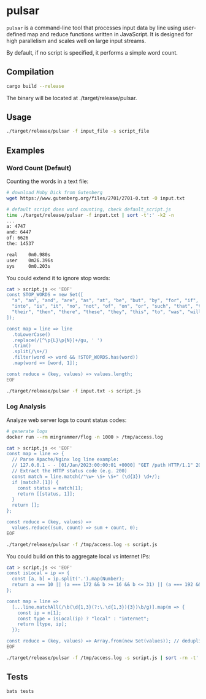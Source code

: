 # pulsar

`pulsar` is a command-line tool that processes input data by line using user-defined map and reduce functions written in JavaScript. It is designed for high parallelism and scales well on large input streams.

By default, if no script is specified, it performs a simple word count.

## Compilation

```bash
cargo build --release
```

The binary will be located at ./target/release/pulsar.

## Usage

```bash
./target/release/pulsar -f input_file -s script_file
```

## Examples

### Word Count (Default)
Counting the words in a text file:

```bash
# download Moby Dick from Gutenberg
wget https://www.gutenberg.org/files/2701/2701-0.txt -O input.txt

# default script does word counting, check default_script.js
time ./target/release/pulsar -f input.txt | sort -t':' -k2 -n
...
a: 4747
and: 6447
of: 6626
the: 14537

real	0m0.980s
user	0m26.396s
sys	    0m0.203s
```

You could extend it to ignore stop words:

```bash
cat > script.js << 'EOF'
const STOP_WORDS = new Set([
  "a", "an", "and", "are", "as", "at", "be", "but", "by", "for", "if", "in",
  "into", "is", "it", "no", "not", "of", "on", "or", "such", "that", "the",
  "their", "then", "there", "these", "they", "this", "to", "was", "will", "with"
]);

const map = line => line
  .toLowerCase()
  .replace(/[^\p{L}\p{N}]+/gu, ' ')
  .trim()
  .split(/\s+/)
  .filter(word => word && !STOP_WORDS.has(word))
  .map(word => [word, 1]);

const reduce = (key, values) => values.length;
EOF

./target/release/pulsar -f input.txt -s script.js
```

### Log Analysis
Analyze web server logs to count status codes:

```bash
# generate logs
docker run --rm mingrammer/flog -n 1000 > /tmp/access.log

cat > script.js << 'EOF'
const map = line => {
  // Parse Apache/Nginx log line example:
  // 127.0.0.1 - - [01/Jan/2023:00:00:01 +0000] "GET /path HTTP/1.1" 200 1234
  // Extract the HTTP status code (e.g. 200)
  const match = line.match(/"\w+ \S+ \S+" (\d{3}) \d+/);
  if (match?.[1]) {
    const status = match[1];
    return [[status, 1]];
  }
  return [];
};

const reduce = (key, values) =>
  values.reduce((sum, count) => sum + count, 0);
EOF

./target/release/pulsar -f /tmp/access.log -s script.js
```

You could build on this to aggregate local vs internet IPs:

```bash
cat > script.js << 'EOF'
const isLocal = ip => {
  const [a, b] = ip.split('.').map(Number);
  return a === 10 || (a === 172 && b >= 16 && b <= 31) || (a === 192 && b === 168) || a === 127;
};

const map = line =>
  [...line.matchAll(/\b(\d{1,3}(?:\.\d{1,3}){3})\b/g)].map(m => {
    const ip = m[1];
    const type = isLocal(ip) ? "local" : "internet";
    return [type, ip];
  });

const reduce = (key, values) => Array.from(new Set(values)); // deduplicate IPs
EOF

./target/release/pulsar -f /tmp/access.log -s script.js | sort -rn -t':' -k2
```

## Tests

```bash
bats tests
```
